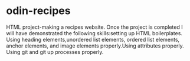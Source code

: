 # odin-recipes
HTML project-making a recipes website. Once the project is completed I will have demonstrated the following skills:setting up HTML boilerplates. Using heading elements,unordered list elements, ordered list elements, anchor elements, and image elements properly.Using attributes properly. Using git and git up processes properly. 
